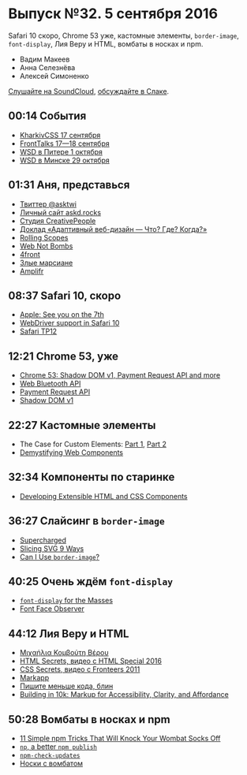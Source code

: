 # Выпуск №32. 5 сентября 2016

Safari 10 скоро, Chrome 53 уже, кастомные элементы, `border-image`, `font-display`, Лия Веру и HTML, вомбаты в носках и npm.

- Вадим Макеев
- Анна Селезнёва
- Алексей Симоненко

[Слушайте на SoundCloud](https://soundcloud.com/web-standards/episode-32), [обсуждайте в Слаке](https://web-standards.slack.com/messages/podcast/).

## 00:14 События

- [KharkivCSS 17 сентября](http://kharkivcss.org/)
- [FrontTalks 17—18 сентября](http://fronttalks.ru/)
- [WSD в Питере 1 октября](https://wsd.events/2016/10/01/)
- [WSD в Минске 29 октября](https://wsd.events/2016/10/29/)

## 01:31 Аня, представься

- [Твиттер @asktwi](https://twitter.com/asktwi)
- [Личный сайт askd.rocks](http://askd.rocks/)
- [Студия CreativePeople](http://cpeople.ru/)
- [Доклад «Адаптивный веб-дизайн — Что? Где? Когда?»](https://events.yandex.ru/lib/talks/458/)
- [Rolling Scopes](https://rollingscopes.com/)
- [Web Not Bombs](http://webnotbombs.net/)
- [4front](https://twitter.com/4frontby)
- [Злые марсиане](https://evilmartians.com/)
- [Amplifr](https://amplifr.com/en)

## 08:37 Safari 10, скоро

- [Apple: See you on the 7th](http://www.apple.com/apple-events/september-2016/)
- [WebDriver support in Safari 10](https://webkit.org/blog/6900/webdriver-support-in-safari-10/)
- [Safari TP12](https://webkit.org/blog/6928/release-notes-for-safari-technology-preview-release-12/)

## 12:21 Chrome 53, уже

- [Chrome 53: Shadow DOM v1, Payment Request API and more](https://youtu.be/FajnnR-9mhE)
- [Web Bluetooth API](https://developers.google.com/web/updates/2015/07/interact-with-ble-devices-on-the-web)
- [Payment Request API](https://developers.google.com/web/fundamentals/primers/payment-request/)
- [Shadow DOM v1](https://developers.google.com/web/fundamentals/primers/shadowdom/)

## 22:27 Кастомные элементы

- The Case for Custom Elements: [Part 1](https://medium.com/p/65d807b4b439), [Part 2](https://medium.com/p/2efe42ce9133)
- [Demystifying Web Components](http://www.backalleycoder.com/2016/08/26/demythstifying-web-components/)

## 32:34 Компоненты по старинке

- [Developing Extensible HTML and CSS Components](https://css-tricks.com/developing-extensible-html-css-components/)

## 36:27 Cлайсинг в `border-image`

- [Supercharged](https://www.youtube.com/playlist?list=PLNYkxOF6rcIBz9ACEQRmO9Lw8PW7vn0lr)
- [Slicing SVG 9 Ways](https://aerotwist.com/blog/slicing-svg-9-ways/)
- [Can I Use `border-image`?](http://caniuse.com/#feat=border-image)

## 40:25 Очень ждём `font-display`

- [`font-display` for the Masses](https://css-tricks.com/font-display-masses/)
- [Font Face Observer](https://fontfaceobserver.com/)

## 44:12 Лия Веру и HTML

- [Μιχαήλια Κομβούτη Βέρου](https://translate.google.com/?q=Μιχαήλια%20Κομβούτη%20Βέρου)
- [HTML Secrets, видео с HTML Special 2016](https://vimeo.com/178244394)
- [CSS Secrets, видео с Fronteers 2011](https://vimeo.com/31719130)
- [Markapp](http://markapp.io/)
- [Пишите меньше кода, блин](https://habr.ru/p/308308/)
- [Building in 10k: Markup for Accessibility, Clarity, and Affordance](https://blogs.windows.com/msedgedev/2016/09/02/building-in-10k-markup-for-accessibility-clarity-and-affordance/)

## 50:28 Вомбаты в носках и npm

- [11 Simple npm Tricks That Will Knock Your Wombat Socks Off](https://nodesource.com/blog/eleven-npm-tricks-that-will-knock-your-wombat-socks-off/)
- [`np`, a better `npm publish`](https://github.com/sindresorhus/np)
- [`npm-check-updates`](https://github.com/tjunnone/npm-check-updates)
- [Носки с вомбатом](https://www.amazon.com/Ozi-Varmints-Boys-Socks-Wombat/dp/B00GR5JO9K/ref=pd_d0_recs_v2_cwb_ap_1)
